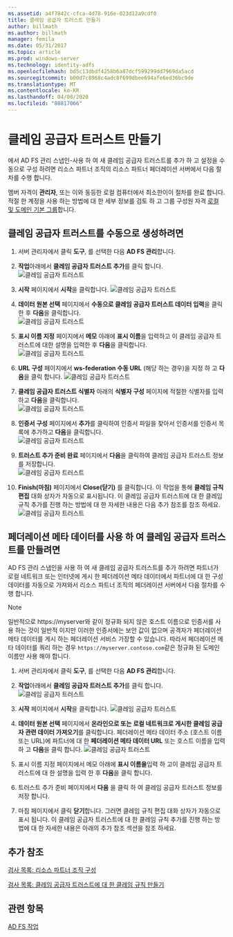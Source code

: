 ```yaml
---
ms.assetid: a4f7842c-cfca-4d78-916e-023d12a9cdf0
title: 클레임 공급자 트러스트 만들기
author: billmath
ms.author: billmath
manager: femila
ms.date: 05/31/2017
ms.topic: article
ms.prod: windows-server
ms.technology: identity-adfs
ms.openlocfilehash: bd5c13dbdf4258b6a87dcf599299dd7969da5acd
ms.sourcegitcommit: b00d7c8968c4adc8f699dbee694afe6ed36bc9de
ms.translationtype: MT
ms.contentlocale: ko-KR
ms.lasthandoff: 04/08/2020
ms.locfileid: "80817066"
---
```

# <a name="create-a-claims-provider-trust"></a>클레임 공급자 트러스트 만들기

에서 AD FS 관리 스냅인\-사용 하 여 새 클레임 공급자 트러스트를 추가 하 고 설정을 수동으로 구성 하려면 리소스 파트너 조직의 리소스 파트너 페더레이션 서버에서 다음 절차를 수행 합니다.  
  
멤버 자격이 **관리자**, 또는 이와 동등한 로컬 컴퓨터에서 최소한이이 절차를 완료 합니다.  적절 한 계정을 사용 하는 방법에 대 한 세부 정보를 검토 하 고 그룹 구성원 자격 [로컬 및 도메인 기본 그룹](https://go.microsoft.com/fwlink/?LinkId=83477)합니다.   
  
## <a name="to-create-a-claims-provider-trust-manually"></a>클레임 공급자 트러스트를 수동으로 생성하려면  
  
1.  서버 관리자에서 클릭 **도구**, 를 선택한 다음 **AD FS 관리**합니다.  
  
2.  **작업**아래에서 **클레임 공급자 트러스트 추가**를 클릭 합니다.  
![클레임 공급자 트러스트](media/Create-a-Claims-Provider-Trust/addclaim1.PNG)   
  
3.  **시작** 페이지에서 **시작**을 클릭합니다. 
![클레임 공급자 트러스트](media/Create-a-Claims-Provider-Trust/addclaim2.PNG)    
  
4.  **데이터 원본 선택** 페이지에서 **수동으로 클레임 공급자 트러스트 데이터 입력**을 클릭한 후 **다음**을 클릭합니다.  
![클레임 공급자 트러스트](media/Create-a-Claims-Provider-Trust/addclaim3.PNG)     

5.  **표시 이름 지정** 페이지에서 **메모** 아래에 **표시 이름**을 입력하고 이 클레임 공급자 트러스트에 대한 설명을 입력한 후 **다음**을 클릭합니다.  
![클레임 공급자 트러스트](media/Create-a-Claims-Provider-Trust/addclaim4.PNG)     

6.  **URL 구성** 페이지에서 **ws-federation 수동 URL** (해당 하는 경우)을 지정 하 고 **다음**을 클릭 합니다.
![클레임 공급자 트러스트](media/Create-a-Claims-Provider-Trust/addclaim5.PNG)     

8. **클레임 공급자 트러스트 식별자** 아래의 **식별자 구성** 페이지에 적절한 식별자를 입력하고 **다음**을 클릭합니다.  
![클레임 공급자 트러스트](media/Create-a-Claims-Provider-Trust/addclaim6.PNG)    

9. **인증서 구성** 페이지에서 **추가**를 클릭하여 인증서 파일을 찾아서 인증서를 인증서 목록에 추가하고 **다음**을 클릭합니다.  
![클레임 공급자 트러스트](media/Create-a-Claims-Provider-Trust/addclaim7.PNG)    

10. **트러스트 추가 준비 완료** 페이지에서 **다음**을 클릭하여 클레임 공급자 트러스트 정보를 저장합니다.  
![클레임 공급자 트러스트](media/Create-a-Claims-Provider-Trust/addclaim8.PNG)    

11. **Finish(마침)** 페이지에서 **Close(닫기)** 를 클릭합니다. 이 작업을 통해 **클레임 규칙 편집** 대화 상자가 자동으로 표시됩니다. 이 클레임 공급자 트러스트에 대 한 클레임 규칙 추가를 진행 하는 방법에 대 한 자세한 내용은 다음 추가 참조를 참조 하세요.  
![클레임 공급자 트러스트](media/Create-a-Claims-Provider-Trust/addclaim9.PNG)

## <a name="to-create-a-claims-provider-trust-using-federation-metadata"></a>페더레이션 메타 데이터를 사용 하 여 클레임 공급자 트러스트를 만들려면
AD FS 관리 스냅인을 사용 하 여 새 클레임 공급자 트러스트를 추가 하려면 파트너가 로컬 네트워크 또는 인터넷에 게시 한 페더레이션 메타 데이터에서 파트너에 대 한 구성 데이터를 자동으로 가져와서 리소스 파트너 조직의 페더레이션 서버에서 다음 절차를 수행 합니다.

>[!NOTE]
>일반적으로 https:\//myserver와 같이 정규화 되지 않은 호스트 이름으로 인증서를 사용 하는 것이 일반적 이지만 이러한 인증서에는 보안 값이 없으며 공격자가 페더레이션 메타 데이터를 게시 하는 페더레이션 서비스 가장할 수 있습니다. 따라서 페더레이션 메타 데이터를 쿼리 하는 경우 `https://myserver.contoso.com`같은 정규화 된 도메인 이름만 사용 해야 합니다.

1.  서버 관리자에서 클릭 **도구**, 를 선택한 다음 **AD FS 관리**합니다.  
  
2.  **작업**아래에서 **클레임 공급자 트러스트 추가**를 클릭 합니다.  
![클레임 공급자 트러스트](media/Create-a-Claims-Provider-Trust/addclaim1.PNG)   
  
3.  **시작** 페이지에서 **시작**을 클릭합니다. 
![클레임 공급자 트러스트](media/Create-a-Claims-Provider-Trust/addclaim2.PNG)    
  
4.  **데이터 원본 선택** 페이지에서 **온라인으로 또는 로컬 네트워크로 게시한 클레임 공급자 관련 데이터 가져오기**를 클릭합니다. 페더레이션 메타 데이터 주소 (호스트 이름 또는 URL)에 파트너에 대 한 **페더레이션 메타 데이터 URL** 또는 호스트 이름을 입력 하 고 **다음**을 클릭 합니다.
![클레임 공급자 트러스트](media/Create-a-Claims-Provider-Trust/addclaim10.PNG)    

5.  표시 이름 지정 페이지에서 메모 아래에 **표시 이름을**입력 하 고이 클레임 공급자 트러스트에 대 한 설명을 입력 한 후 **다음**을 클릭 합니다.

6.  트러스트 추가 준비 페이지에서 **다음** 을 클릭 하 여 클레임 공급자 트러스트 정보를 저장 합니다.

7.  마침 페이지에서 클릭 **닫기**합니다. 그러면 클레임 규칙 편집 대화 상자가 자동으로 표시 됩니다. 이 클레임 공급자 트러스트에 대 한 클레임 규칙 추가를 진행 하는 방법에 대 한 자세한 내용은 아래의 추가 참조 섹션을 참조 하세요.



    
## <a name="additional-references"></a>추가 참조  
[검사 목록: 리소스 파트너 조직 구성](../../ad-fs/deployment/Checklist--Configuring-the-Resource-Partner-Organization.md)  
  
[검사 목록: 클레임 공급자 트러스트에 대 한 클레임 규칙 만들기](../../ad-fs/deployment/Checklist--Creating-Claim-Rules-for-a-Claims-Provider-Trust.md)  
  
## <a name="see-also"></a>관련 항목  
[AD FS 작업](../../ad-fs/AD-FS-2016-Operations.md) 
  
